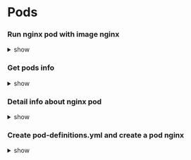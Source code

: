 # Pods

### Run nginx pod with image nginx
<details><summary>show</summary>

```bash
kubectl run nginx --image nginx
```
</details>

### Get pods info
<details><summary>show</summary>

```bash
kubectl get pods
```
</details>

### Detail info about nginx pod
<details><summary>show</summary>

```bash
kubectl describe pod nginx
```
</details>

### Create pod-definitions.yml and create a pod nginx
<details><summary>show</summary>

```bash
apiVersion: v1
kind: Pod
metadata:
  name: nginx-pod
  labels:
    type: webserver
spec:
  containers:
    - name: nginx
      image: nginx
```
```bash
kubectl create -f pod-def.yml
kubectl get pods [ kubectl get pod nginx-pod ]
```
</details>
